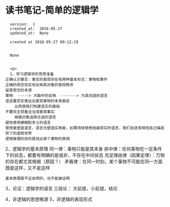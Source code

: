 
  # 读书笔记-简单的逻辑学

      version:  1
      created_at:  2016-05-27
      updated_at:  None

      created at 2016-05-27 09:12:19 


      None


      <p>
      1，学习逻辑学的思想准备
	正确认识事实：事实的客观存在有两种基本形式：事物和事件
	正确的观念忠实地反映其对象的客观秩序
	留意观念的本源
	事物  -----> 大脑中的反映  -------> 为其创造的语言
	语言要忠实表达出客观事物的本来面目
		从而使我们构建坚实的基础
	不要将主观看法当成客观事实
		根据对象选择合适的语言
	避免使用模糊和多义的语言
	使用者塑造语言，语言也塑造实用者，如果持续使用扭曲现实的语言，我们会逐渐相信自己编造除了的虚假世界
	逻辑推理的目的是找出某个事物的真相
	
2，逻辑学的基本原理
	同一律：事物只能是其本身
	排中律：任何事物在一定条件下的状态，都要有明确的是或非，不存在中间状态
	充足理由律（因果定律）：万物的存在都尤其根据（原因？）
	矛盾律：在同一时刻，某个事物不可能在同一方面既是这样，又不是这样

	基本原理是不证自明的，也不能被证明

3，论证：逻辑学的语言
	三段论：  大前提，小前提，结论

4，非逻辑的思想根源
5，非逻辑的表现形式
      </p>

  